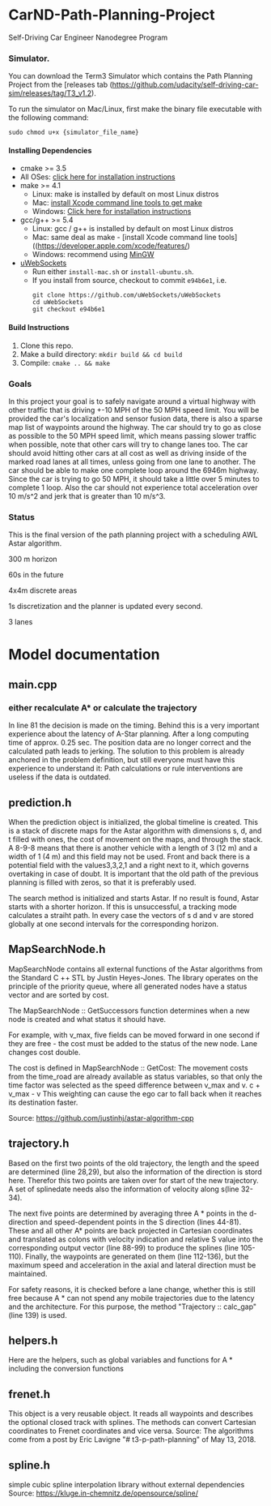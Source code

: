# CarND-Path-Planning-Project
Self-Driving Car Engineer Nanodegree Program
   
### Simulator.
You can download the Term3 Simulator which contains the Path Planning Project from the [releases tab (https://github.com/udacity/self-driving-car-sim/releases/tag/T3_v1.2).  

To run the simulator on Mac/Linux, first make the binary file executable with the following command:
```shell
sudo chmod u+x {simulator_file_name}
```
#### Installing Dependencies

* cmake >= 3.5
 * All OSes: [click here for installation instructions](https://cmake.org/install/)
* make >= 4.1
  * Linux: make is installed by default on most Linux distros
  * Mac: [install Xcode command line tools to get make](https://developer.apple.com/xcode/features/)
  * Windows: [Click here for installation instructions](http://gnuwin32.sourceforge.net/packages/make.htm)
* gcc/g++ >= 5.4
  * Linux: gcc / g++ is installed by default on most Linux distros
  * Mac: same deal as make - [install Xcode command line tools]((https://developer.apple.com/xcode/features/)
  * Windows: recommend using [MinGW](http://www.mingw.org/)
* [uWebSockets](https://github.com/uWebSockets/uWebSockets)
  * Run either `install-mac.sh` or `install-ubuntu.sh`.
  * If you install from source, checkout to commit `e94b6e1`, i.e.
    ```
    git clone https://github.com/uWebSockets/uWebSockets
    cd uWebSockets
    git checkout e94b6e1
    ```

#### Build Instructions

1. Clone this repo.
2. Make a build directory: `mkdir build && cd build`
3. Compile: `cmake .. && make`

### Goals
In this project your goal is to safely navigate around a virtual highway with other traffic that is driving +-10 MPH of the 50 MPH speed limit. You will be provided the car's localization and sensor fusion data, there is also a sparse map list of waypoints around the highway. The car should try to go as close as possible to the 50 MPH speed limit, which means passing slower traffic when possible, note that other cars will try to change lanes too. The car should avoid hitting other cars at all cost as well as driving inside of the marked road lanes at all times, unless going from one lane to another. The car should be able to make one complete loop around the 6946m highway. Since the car is trying to go 50 MPH, it should take a little over 5 minutes to complete 1 loop. Also the car should not experience total acceleration over 10 m/s^2 and jerk that is greater than 10 m/s^3.

### Status
This is the final version of the path planning project with a scheduling AWL Astar algorithm.

300 m horizon

60s in the future

4x4m discrete areas

1s discretization and the planner is updated every second.

3 lanes

# Model documentation
## main.cpp
### either recalculate A* or calculate the trajectory
In line 81 the decision is made on the timing. Behind this is a very important experience about the latency of A-Star planning.
After a long computing time of approx. 0.25 sec. The position data are no longer correct and the calculated path leads to jerking. The solution to this problem is already anchored in the problem definition, but still everyone must have this experience to understand it: Path calculations or rule interventions are useless if the data is outdated.

## prediction.h
When the prediction object is initialized, the global timeline is created. This is a stack of discrete maps for the Astar algorithm with dimensions s, d, and t filled with ones, the cost of movement on the maps, and through the stack. A 8-9-8 means that there is another vehicle with a length of 3 (12 m) and a width of 1 (4 m) and this field may not be used. Front and back there is a potential field with the values ​​3,3,2,1 and a right next to it, which governs overtaking in case of doubt. It is important that the old path of the previous planning is filled with zeros, so that it is preferably used.

The search method is initialized and starts Astar. If no result is found, Astar starts with a shorter horizon. If this is unsuccessful, a tracking mode calculates a straiht path. In every case the vectors of s d and v are stored globally at one second intervals for the corresponding horizon.


## MapSearchNode.h
MapSearchNode contains all external functions of the
Astar algorithms from the Standard C ++ STL by Justin Heyes-Jones. The library operates on the principle of the priority queue, where all generated nodes have a status vector and are sorted by cost.

The MapSearchNode :: GetSuccessors function determines when a new node is created and what status it should have.

For example, with v_max, five fields can be moved forward in one second if they are free - the cost must be added to the status of the new node. Lane changes cost double.

The cost is defined in MapSearchNode :: GetCost:
The movement costs from the time_road are already available as status variables, so that only the time factor was selected as the speed difference between v_max and v.
c + v_max - v
This weighting can cause the ego car to fall back when it reaches its destination faster.

Source: https://github.com/justinhj/astar-algorithm-cpp

## trajectory.h
Based on the first two points of the old trajectory, the length and the speed are determined (line 28,29), but also the information of the direction is stord here. Therefor this two points are taken over for start of the new trajectory. A set of splinedate needs also the information of velocity along s(line 32-34).

The next five points are determined by averaging three A * points in the d-direction and speed-dependent points in the S direction (lines 44-81). These and all other A* points are back projected in Cartesian coordinates and translated as colons with velocity indication and relative S value into the corresponding output vector (line 88-99) to produce the splines (line 105-110). Finally, the waypoints are generated on them (line 112-136), but the maximum speed and acceleration in the axial and lateral direction must be maintained.

For safety reasons, it is checked before a lane change, whether this is still free because A * can not spend any mobile trajectories due to the latency and the architecture. For this purpose, the method "Trajectory :: calc_gap" (line 139) is used.

## helpers.h
Here are the helpers, such as global variables and functions for A * including the conversion functions

## frenet.h
This object is a very reusable object. It reads all waypoints and describes the optional closed track with splines. The methods can convert Cartesian coordinates to Frenet coordinates and vice versa.
Source: The algorithms come from a post by Eric Lavigne "# t3-p-path-planning" of May 13, 2018.

## spline.h
simple cubic spline interpolation library without external dependencies
Source: https://kluge.in-chemnitz.de/opensource/spline/


